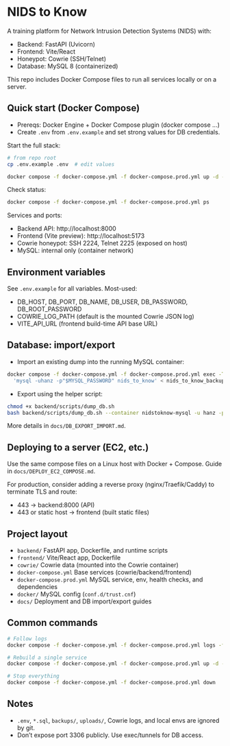 # NIDS to Know

A training platform for Network Intrusion Detection Systems (NIDS) with:
- Backend: FastAPI (Uvicorn)
- Frontend: Vite/React
- Honeypot: Cowrie (SSH/Telnet)
- Database: MySQL 8 (containerized)

This repo includes Docker Compose files to run all services locally or on a server.

## Quick start (Docker Compose)

- Prereqs: Docker Engine + Docker Compose plugin (docker compose ...)
- Create `.env` from `.env.example` and set strong values for DB credentials.

Start the full stack:

```bash
# from repo root
cp .env.example .env  # edit values

docker compose -f docker-compose.yml -f docker-compose.prod.yml up -d --build
```

Check status:
```bash
docker compose -f docker-compose.yml -f docker-compose.prod.yml ps
```

Services and ports:
- Backend API: http://localhost:8000
- Frontend (Vite preview): http://localhost:5173
- Cowrie honeypot: SSH 2224, Telnet 2225 (exposed on host)
- MySQL: internal only (container network)

## Environment variables

See `.env.example` for all variables. Most-used:
- DB_HOST, DB_PORT, DB_NAME, DB_USER, DB_PASSWORD, DB_ROOT_PASSWORD
- COWRIE_LOG_PATH (default is the mounted Cowrie JSON log)
- VITE_API_URL (frontend build-time API base URL)

## Database: import/export

- Import an existing dump into the running MySQL container:
```bash
docker compose -f docker-compose.yml -f docker-compose.prod.yml exec -T mysql bash -lc \
  'mysql -uhanz -p"$MYSQL_PASSWORD" nids_to_know' < nids_to_know_backup.sql
```
- Export using the helper script:
```bash
chmod +x backend/scripts/dump_db.sh
bash backend/scripts/dump_db.sh --container nidstoknow-mysql -u hanz -p '...PASSWORD...' -d nids_to_know -o nids_to_know_$(date +%F_%H%M%S).sql
```

More details in `docs/DB_EXPORT_IMPORT.md`.

## Deploying to a server (EC2, etc.)

Use the same compose files on a Linux host with Docker + Compose. Guide in `docs/DEPLOY_EC2_COMPOSE.md`.

For production, consider adding a reverse proxy (nginx/Traefik/Caddy) to terminate TLS and route:
- 443 → backend:8000 (API)
- 443 or static host → frontend (built static files)

## Project layout

- `backend/` FastAPI app, Dockerfile, and runtime scripts
- `frontend/` Vite/React app, Dockerfile
- `cowrie/` Cowrie data (mounted into the Cowrie container)
- `docker-compose.yml` Base services (cowrie/backend/frontend)
- `docker-compose.prod.yml` MySQL service, env, health checks, and dependencies
- `docker/` MySQL config (`conf.d/trust.cnf`)
- `docs/` Deployment and DB import/export guides

## Common commands

```bash
# Follow logs
docker compose -f docker-compose.yml -f docker-compose.prod.yml logs -f --tail=200 mysql backend frontend cowrie

# Rebuild a single service
docker compose -f docker-compose.yml -f docker-compose.prod.yml up -d --build backend

# Stop everything
docker compose -f docker-compose.yml -f docker-compose.prod.yml down
```

## Notes
- `.env`, `*.sql`, `backups/`, `uploads/`, Cowrie logs, and local envs are ignored by git.
- Don’t expose port 3306 publicly. Use exec/tunnels for DB access.
